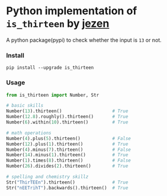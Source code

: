 # Python implementation of `is_thirteen`  by [jezen](https://github.com/jezen/is-thirteen)
A python package(pypi) to check whether the input is `13` or not.

### Install
```shell script
pip install --upgrade is_thirteen
```

### Usage
```python
from is_thirteen import Number, Str

# basic skills
Number(13).thirteen()                   # True
Number(12.8).roughly().thirteen()       # True
Number(6).within(10).thirteen()         # True

# math operations
Number(4).plus(5).thirteen()            # False
Number(12).plus(1).thirteen()           # True
Number(4).minus(7).thirteen()           # False
Number(14).minus(1).thirteen()          # True
Number(1).times(8).thirteen()           # False
Number(26).divides(2).thirteen()        # True

# spelling and chemistry skillz
Str("ThirTEEn").thirteen()              # True
Str("nEETrihT").backwards().thirteen()  # True
```
